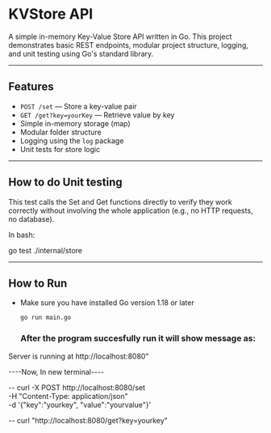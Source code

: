# KVStore API

A simple in-memory Key-Value Store API written in Go. This project demonstrates basic REST endpoints, modular project structure, logging, and unit testing using Go's standard library.

---

##  Features

- `POST /set` — Store a key-value pair
- `GET /get?key=yourKey` — Retrieve value by key
- Simple in-memory storage (map)
- Modular folder structure
- Logging using the `log` package
- Unit tests for store logic

---
## How to do Unit testing
This test calls the Set and Get functions directly to verify they work correctly without involving the whole application (e.g., no HTTP requests, no database).

In bash:

go test ./internal/store

-----

##  How to Run

- Make sure you have installed Go version 1.18 or later

   ```bash
  go run main.go
  
  ```

  ### After the program succesfully run it will show message as:
Server is running at http://localhost:8080"

----Now, In new terminal----

-- curl -X POST http://localhost:8080/set \
  -H "Content-Type: application/json" \
  -d '{"key":"yourkey", "value":"yourvalue"}'

-- curl "http://localhost:8080/get?key=yourkey" 

